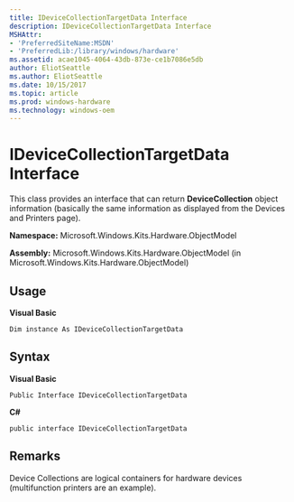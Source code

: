 ```yaml
---
title: IDeviceCollectionTargetData Interface
description: IDeviceCollectionTargetData Interface
MSHAttr:
- 'PreferredSiteName:MSDN'
- 'PreferredLib:/library/windows/hardware'
ms.assetid: acae1045-4064-43db-873e-ce1b7086e5db
author: EliotSeattle
ms.author: EliotSeattle
ms.date: 10/15/2017
ms.topic: article
ms.prod: windows-hardware
ms.technology: windows-oem
---
```


# IDeviceCollectionTargetData Interface


This class provides an interface that can return **DeviceCollection** object information (basically the same information as displayed from the Devices and Printers page).

**Namespace:** Microsoft.Windows.Kits.Hardware.ObjectModel

**Assembly:** Microsoft.Windows.Kits.Hardware.ObjectModel (in Microsoft.Windows.Kits.Hardware.ObjectModel)

## <span id="Usage"></span><span id="usage"></span><span id="USAGE"></span>Usage


**Visual Basic**

`Dim instance As IDeviceCollectionTargetData`

## <span id="Syntax"></span><span id="syntax"></span><span id="SYNTAX"></span>Syntax


**Visual Basic**

`Public Interface IDeviceCollectionTargetData`

**C#**

`public interface IDeviceCollectionTargetData`

## <span id="Remarks"></span><span id="remarks"></span><span id="REMARKS"></span>Remarks


Device Collections are logical containers for hardware devices (multifunction printers are an example).

 

 






